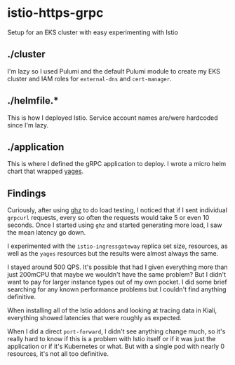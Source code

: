 # istio-https-grpc
Setup for an EKS cluster with easy experimenting with Istio

## ./cluster

I'm lazy so I used Pulumi and the default Pulumi module to create my EKS cluster and IAM roles for `external-dns` and `cert-manager`.

## ./helmfile.*

This is how I deployed Istio. Service account names are/were hardcoded since I'm lazy.

## ./application

This is where I defined the gRPC application to deploy. I wrote a micro helm chart that wrapped [yages](https://github.com/mhausenblas/yages).

## Findings

Curiously, after using [ghz](https://github.com/bojand/ghz) to do load testing, I noticed that if I sent individual `grpcurl` requests, every so often the requests would take 5 or even 10 seconds. Once I started using `ghz` and started generating more load, I saw the mean latency go down.

I experimented with the `istio-ingressgateway` replica set size, resources, as well as the `yages` resources but the results were almost always the same.

I stayed around 500 QPS. It's possible that had I given everything more than just 200mCPU that maybe we wouldn't have the same problem? But I didn't want to pay for larger instance types out of my own pocket. I did some brief searching for any known performance problems but I couldn't find anything definitive.

When installing all of the Istio addons and looking at tracing data in Kiali, everything showed latencies that were roughly as expected.

When I did a direct `port-forward`, I didn't see anything change much, so it's really hard to know if this is a problem with Istio itself or if it was just the application or if it's Kubernetes or what. But with a single pod with nearly 0 resources, it's not all too definitive.
